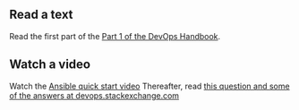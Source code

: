 ## Read a text

Read the first part of the [Part 1 of the DevOps Handbook](https://ituniversity-my.sharepoint.com/:b:/g/personal/ropf_itu_dk/Eafg4B4afaxIqYGDYJqOJLQBycrIZ8JwkokFy4j9JuWiuQ?e=OH5SzC).


## Watch a video

Watch the [Ansible quick start video](https://www.ansible.com/resources/videos/quick-start-video)
Thereafter, read [this question and some of the answers at devops.stackexchange.com](https://devops.stackexchange.com/questions/342/how-is-ansible-different-from-simply-running-a-provisioning-bash-shell-in-vagran)
